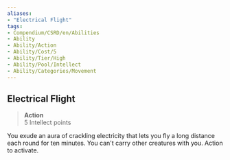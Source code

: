 ```yaml
---
aliases:
- "Electrical Flight"
tags:
- Compendium/CSRD/en/Abilities
- Ability
- Ability/Action
- Ability/Cost/5
- Ability/Tier/High
- Ability/Pool/Intellect
- Ability/Categories/Movement
---
```


  
## Electrical Flight  
>**Action**  
>5 Intellect points
  
You exude an aura of crackling electricity that lets you fly a long distance each round for ten minutes. You can't carry other creatures with you. Action to activate.